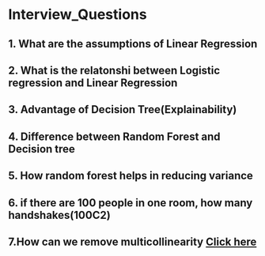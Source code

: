 # Interview_Questions
## 1. What are the assumptions of Linear Regression
## 2.  What is the relatonshi between Logistic regression and Linear Regression
## 3. Advantage of Decision Tree(Explainability)
## 4. Difference between Random Forest and Decision tree
## 5. How random forest helps in reducing variance
## 6. if there are 100 people in one room, how many handshakes(100C2)
## 7.How can we remove multicollinearity <a href="https://medium.com/analytics-vidhya/what-is-multicollinearity-and-how-to-remove-it-413c419de2f" target="_blank">Click here</a>
##



